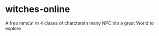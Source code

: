 witches-online
==============

A free mmo\n
\n
4 clases of charcters\n
many NPC´s\n
a great World to explore
